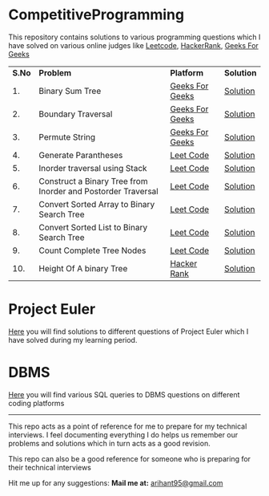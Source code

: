 # CompetitiveProgramming
This repository contains solutions to various programming questions which I have solved on various online judges like [Leetcode](https://leetcode.com), [HackerRank](https://www.hackerrank.com/), [Geeks For Geeks](https://www.geeksforgeeks.org/)
    
<table>  
  
  <tr>
    <td><b>S.No</b></td>
    <td><b>Problem</b></td>
    <td><b>Platform</b></td>
    <td><b>Solution</b></td>
  </tr>
  
  <tr>
    <td>1.</td>
    <td>Binary Sum Tree</td>
    <td><a href="https://www.geeksforgeeks.org/check-if-a-given-binary-tree-is-sumtree/">Geeks For Geeks</a></td>
    <td><a href="https://github.com/Arihant1467/CompetitiveProgramming/tree/master/BinarySumTree">Solution</a></td>
  </tr>
  
  <tr>
    <td>2.</td>
    <td>Boundary Traversal</td>
    <td><a href="https://www.geeksforgeeks.org/boundary-traversal-of-binary-tree/">Geeks For Geeks</a></td>
    <td><a href="https://github.com/Arihant1467/CompetitiveProgramming/tree/master/BoundaryTraversal">Solution</a></td>
  </tr>
  
  <tr>
    <td>3.</td>
    <td>Permute String</td>
    <td><a href="https://www.geeksforgeeks.org/write-a-c-program-to-print-all-permutations-of-a-given-string/">Geeks For Geeks</a></td>
    <td><a href="https://github.com/Arihant1467/CompetitiveProgramming/tree/master/PermuteAString">Solution</a></td>
  </tr>
  
  <tr>
    <td>4.</td>
    <td>Generate Parantheses</td>
    <td><a href="https://leetcode.com/problems/generate-parentheses/">Leet Code</a></td>
    <td><a href="https://github.com/Arihant1467/CompetitiveProgramming/tree/master/Generate-Parentheses/README.md">Solution</a></td>
  </tr>
  
  <tr>
    <td>5.</td>
    <td>Inorder traversal using Stack</td>
    <td><a href="https://leetcode.com/problems/binary-tree-inorder-traversal/">Leet Code</a></td>
    <td><a href="https://github.com/Arihant1467/CompetitiveProgramming/tree/master/StackInorderTravesral">Solution</a></td>
  </tr>

  <tr>
    <td>6.</td>
    <td>Construct a Binary Tree from Inorder and Postorder Traversal</td>
    <td><a href="https://leetcode.com/problems/construct-binary-tree-from-inorder-and-postorder-traversal/">Leet Code</a></td>
    <td><a href="https://github.com/Arihant1467/CompetitiveProgramming/tree/master/Binary-Tree-from-Inorder-and-Postorder-Traversal/README.md">Solution</a></td>
  </tr>

  <tr>
    <td>7.</td>
    <td>Convert Sorted Array to Binary Search Tree</td>
    <td><a href="https://leetcode.com/problems/convert-sorted-array-to-binary-search-tree/">Leet Code</a></td>
    <td><a href="https://github.com/Arihant1467/CompetitiveProgramming/tree/master/Sorted-Array-to-Binary-Search-Tree/README.md">Solution</a></td>
  </tr>

  <tr>
    <td>8.</td>
    <td>Convert Sorted List to Binary Search Tree</td>
    <td><a href="https://leetcode.com/problems/convert-sorted-list-to-binary-search-tree/">Leet Code</a></td>
    <td><a href="https://github.com/Arihant1467/CompetitiveProgramming/tree/master/Convert-Sorted-List-to-Binary-Search-Tree/README.md">Solution</a></td>
  </tr>

  <tr>
    <td>9.</td>
    <td>Count Complete Tree Nodes</td>
    <td><a href="https://leetcode.com/problems/count-complete-tree-nodes/">Leet Code</a></td>
    <td><a href="https://github.com/Arihant1467/CompetitiveProgramming/tree/master/CountCompleteTreeNodes/README.md">Solution</a></td>
  </tr>

  <tr>
    <td>10.</td>
    <td>Height Of A binary Tree</td>
    <td><a href="https://www.hackerrank.com/challenges/tree-height-of-a-binary-tree/problem">Hacker Rank</a></td>
    <td><a href="https://github.com/Arihant1467/CompetitiveProgramming/tree/master/HeightOfABinaryTree">Solution</a></td>
  </tr>

</table>

# Project Euler
[Here](https://github.com/Arihant1467/CompetitiveProgramming/tree/master/ProjectEuler) you will find solutions to different questions of Project Euler which I have solved during my learning period.



# DBMS
[Here](https://github.com/Arihant1467/CompetitiveProgramming/tree/master/DBMS) you will find various SQL queries to DBMS questions on different coding platforms
  

</table>

---

This repo acts as a point of reference for me to prepare for my technical interviews. I feel documenting everything I do helps us remember our problems and solutions which in turn acts as a good revision.

This repo can also be a good reference for someone who is preparing for their technical interviews

Hit me up for any suggestions:
**Mail me at:** arihant95@gmail.com